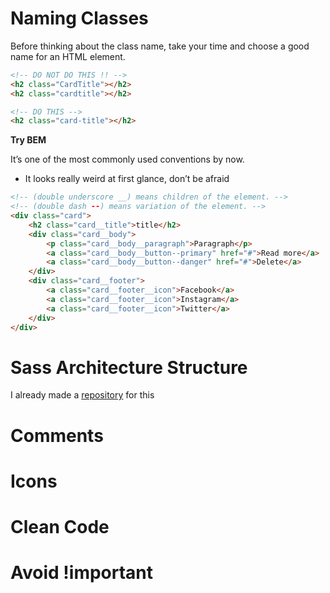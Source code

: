 # Naming Classes
Before thinking about the class name, take your time and choose a good name for an HTML element.

```html
<!-- DO NOT DO THIS !! -->
<h2 class="CardTitle"></h2>
<h2 class="cardtitle"></h2>

<!-- DO THIS -->
<h2 class="card-title"></h2>
```

**Try BEM**

It’s one of the most commonly used conventions by now.

- It looks really weird at first glance, don’t be afraid

```html
<!-- (double underscore __) means children of the element. -->
<!-- (double dash --) means variation of the element. -->
<div class="card">
	<h2 class="card__title">title</h2>
	<div class="card__body">
		<p class="card__body__paragraph">Paragraph</p>
		<a class="card__body__button--primary" href="#">Read more</a>
		<a class="card__body__button--danger" href="#">Delete</a>
	</div>
	<div class="card__footer">
		<a class="card__footer__icon">Facebook</a>
		<a class="card__footer__icon">Instagram</a>
		<a class="card__footer__icon">Twitter</a>
	</div>
</div>
```

# Sass Architecture Structure

I already made a <a href="https://github.com/0x1e0000/sass-structure.git">repository</a> for this

# Comments


# Icons


# Clean Code


# Avoid !important
